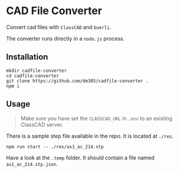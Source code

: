 # CAD File Converter

Convert cad files with `ClassCAD` and `buerli`.

The converter runs directly in a `node.js` process.

## Installation

```shell
mkdir cadfile-converter
cd cadfile-converter
git clone https://github.com/dm385/cadfile-converter .
npm i
```

## Usage

> Make sure you have set the `CLASSCAD_URL` in `.env` to an existing ClassCAD server.

There is a sample step file available in the repo. It is located at `./res`.

```shell
npm run start -- ./res/as1_ac_214.stp
```

Have a look at the `.temp` folder. It should contain a file named `as1_ac_214.stp.json`.
